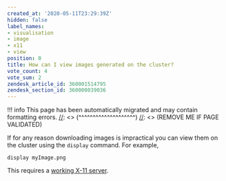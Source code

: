 ```yaml
---
created_at: '2020-05-11T23:29:39Z'
hidden: false
label_names:
- visualisation
- image
- x11
- view
position: 0
title: How can I view images generated on the cluster?
vote_count: 4
vote_sum: 2
zendesk_article_id: 360001514795
zendesk_section_id: 360000039036
---
```




[//]: <> (REMOVE ME IF PAGE VALIDATED)
[//]: <> (vvvvvvvvvvvvvvvvvvvv)
!!! info
    This page has been automatically migrated and may contain formatting errors.
[//]: <> (^^^^^^^^^^^^^^^^^^^^)
[//]: <> (REMOVE ME IF PAGE VALIDATED)

<p>If for any reason downloading images is impractical you can view them on the cluster using the <code>display</code> command. For example,</p>
<pre><code>display myImage.png</code></pre>
<p>This requires a <a href="https://support.nesi.org.nz/hc/en-gb/articles/360001075975" target="_self">working X-11 server</a>.</p>